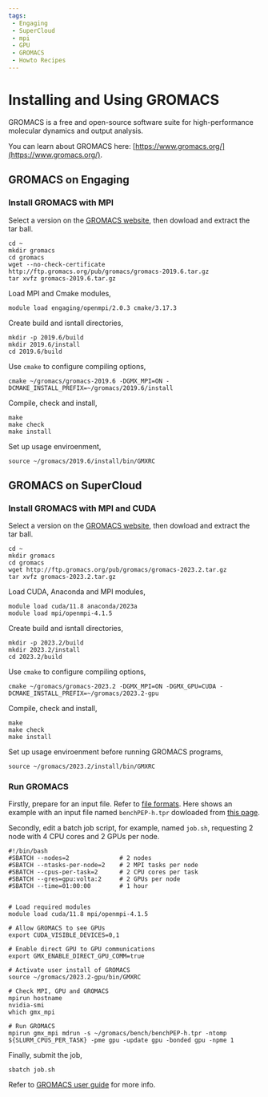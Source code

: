 ```yaml
---
tags:
 - Engaging
 - SuperCloud
 - mpi
 - GPU
 - GROMACS
 - Howto Recipes
---
```


# Installing and Using GROMACS

GROMACS is a free and open-source software suite for high-performance molecular dynamics and output analysis.

You can learn about GROMACS here: [https://www.gromacs.org/](https://www.gromacs.org/).

## GROMACS on Engaging 

### Install GROMACS with MPI

Select a version on the [GROMACS website](https://ftp.gromacs.org/pub/gromacs/), then dowload and extract the tar ball.
```
cd ~
mkdir gromacs
cd gromacs
wget --no-check-certificate http://ftp.gromacs.org/pub/gromacs/gromacs-2019.6.tar.gz
tar xvfz gromacs-2019.6.tar.gz
```

Load MPI and Cmake modules,
```
module load engaging/openmpi/2.0.3 cmake/3.17.3
```

Create build and isntall directories,
```
mkdir -p 2019.6/build
mkdir 2019.6/install
cd 2019.6/build
```

Use `cmake` to configure compiling options,
```
cmake ~/gromacs/gromacs-2019.6 -DGMX_MPI=ON -DCMAKE_INSTALL_PREFIX=~/gromacs/2019.6/install
```

Compile, check and install,
```
make
make check
make install
```

Set up usage enviroenment,
```
source ~/gromacs/2019.6/install/bin/GMXRC
```


## GROMACS on SuperCloud

### Install GROMACS with MPI and CUDA

Select a version on the [GROMACS website](https://ftp.gromacs.org/pub/gromacs/), then dowload and extract the tar ball.
```
cd ~
mkdir gromacs
cd gromacs
wget http://ftp.gromacs.org/pub/gromacs/gromacs-2023.2.tar.gz
tar xvfz gromacs-2023.2.tar.gz
```

Load CUDA, Anaconda and MPI modules,
```
module load cuda/11.8 anaconda/2023a
module load mpi/openmpi-4.1.5
```

Create build and isntall directories,
```
mkdir -p 2023.2/build
mkdir 2023.2/install
cd 2023.2/build
```

Use `cmake` to configure compiling options,
```
cmake ~/gromacs/gromacs-2023.2 -DGMX_MPI=ON -DGMX_GPU=CUDA -DCMAKE_INSTALL_PREFIX=~/gromacs/2023.2-gpu
```

Compile, check and install,
```
make
make check
make install
```

Set up usage enviroenment before running GROMACS programs,
```
source ~/gromacs/2023.2/install/bin/GMXRC
```

### Run GROMACS


Firstly, prepare for an input file. Refer to [file formats](https://manual.gromacs.org/documentation/5.1/user-guide/file-formats.html). Here shows an example with an input file named `benchPEP-h.tpr` dowloaded from [this page](https://www.mpinat.mpg.de/grubmueller/bench).

Secondly, edit a batch job script, for example, named `job.sh`, requesting 2 node with 4 CPU cores and 2 GPUs per node.
```
#!/bin/bash
#SBATCH --nodes=2              # 2 nodes
#SBATCH --ntasks-per-node=2    # 2 MPI tasks per node
#SBATCH --cpus-per-task=2      # 2 CPU cores per task
#SBATCH --gres=gpu:volta:2     # 2 GPUs per node
#SBATCH --time=01:00:00        # 1 hour


# Load required modules
module load cuda/11.8 mpi/openmpi-4.1.5

# Allow GROMACS to see GPUs
export CUDA_VISIBLE_DEVICES=0,1

# Enable direct GPU to GPU communications
export GMX_ENABLE_DIRECT_GPU_COMM=true

# Activate user install of GROMACS
source ~/gromacs/2023.2-gpu/bin/GMXRC

# Check MPI, GPU and GROMACS
mpirun hostname
nvidia-smi
which gmx_mpi

# Run GROMACS
mpirun gmx_mpi mdrun -s ~/gromacs/bench/benchPEP-h.tpr -ntomp ${SLURM_CPUS_PER_TASK} -pme gpu -update gpu -bonded gpu -npme 1
```

Finally, submit the job,
```
sbatch job.sh
```

Refer to [GROMACS user guide](https://manual.gromacs.org/documentation/5.1/user-guide/index.html) for more info.

